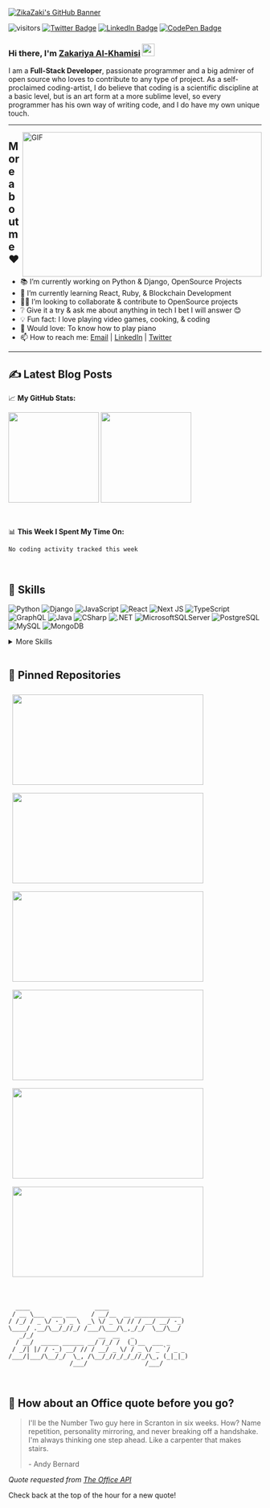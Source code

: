 [![ZikaZaki's GitHub Banner](./assets/LinkedInCover.png)](https://github.com/zikazaki/zikazaki)

![visitors](https://visitor-badge.glitch.me/badge?page_id=ZikaZaki)
[![Twitter Badge](https://img.shields.io/badge/Twitter-Profile-informational?style=flat&logo=twitter&logoColor=white&color=1CA2F1)](https://twitter.com/ZikaZaki)
[![LinkedIn Badge](https://img.shields.io/badge/LinkedIn-Profile-informational?style=flat&logo=linkedin&logoColor=white&color=0D76A8)](https://www.linkedin.com/in/zakariyaalkhamisisap)
[![CodePen Badge](https://img.shields.io/badge/CodePen-Profile-informational?style=flat&logo=codepen&logoColor=white&color=black)](https://codepen.io/zikazaki)

### Hi there, I'm <a href="#" target="_blank">Zakariya Al-Khamisi</a> <img src="https://media.giphy.com/media/hvRJCLFzcasrR4ia7z/giphy.gif" width="25px">

I am a **Full-Stack Developer**, passionate programmer and a big admirer of open source who loves to contribute to any type of project. As a self-proclaimed coding-artist, I do believe that coding is a scientific discipline at a basic level, but is an art form at a more sublime level, so every programmer has his own way of writing code, and I do have my own unique touch.

---

<img align="right" style="float: right;" alt="GIF" src="./assets/coding.gif?raw=true" width="476" height="288" />

## More about me ❤ 

- 📚 I’m currently working on Python & Django, OpenSource Projects
- 🔭 I’m currently learning React, Ruby, & Blockchain Development
- 🙋‍♂️ I’m looking to collaborate & contribute to OpenSource projects
- ❔ Give it a try & ask me about anything in tech I bet I will answer 😊
- 💡 Fun fact: I love playing video games, cooking, & coding
- 🎹 Would love: To know how to play piano
- 📫 How to reach me: [Email](mailto:ziiikoooo2000@gmail.com) | [LinkedIn](https://www.linkedin.com/in/zakariyaalkhamisisap) | [Twitter](https://twitter.com/ZikaZaki)
 
----

## ✍ Latest Blog Posts
<!-- BLOG-POST-LIST:START -->
<!-- BLOG-POST-LIST:END -->

📈 **My GitHub Stats:**

<p>
  <img height="180em" src="https://github-readme-stats.vercel.app/api?username=ZikaZaki&show_icons=true&hide_border=true&&count_private=true&include_all_commits=true&title_color=ffffff&text_color=c9cacc&icon_color=4AB097&bg_color=1A2B34" />
  <img height="180em" src="https://github-readme-stats.vercel.app/api/top-langs/?username=ZikaZaki&exclude_repo=KNN-Image-Classification&show_icons=true&hide_border=true&layout=compact&langs_count=8&title_color=ffffff&text_color=c9cacc&icon_color=4AB197&bg_color=1A2B34"/>
</p>

<br>

📊 **This Week I Spent My Time On:**

<!--START_SECTION:waka-->

```text
No coding activity tracked this week
```

<!--END_SECTION:waka-->

<br>

## 💼 Skills

![Python](https://img.shields.io/badge/Code-Python-informational?style=flat&logo=python&logoColor=white&color=4AB197)
![Django](https://img.shields.io/badge/Code-Django-informational?style=flat&logo=django&logoColor=white&color=4AB197)
![JavaScript](https://img.shields.io/badge/Code-JavaScript-informational?style=flat&logo=JavaScript&logoColor=white&color=4AB197)
![React](https://img.shields.io/badge/Code-React-informational?style=flat&logo=react&logoColor=white&color=4AB197)
![Next JS](https://img.shields.io/badge/Next-black?style=flat&logo=next.js&logoColor=white)
![TypeScript](https://img.shields.io/badge/Code-TypeScript-informational?style=flat&logo=TypeScript&logoColor=white&color=4AB197)
![GraphQL](https://img.shields.io/badge/Code-GraphQL-informational?style=flat&logo=GraphQL&logoColor=white&color=4AB197)
![Java](https://img.shields.io/badge/Code-Java-informational?style=flat&logo=Java&logoColor=white&color=4AB197)
![CSharp](https://img.shields.io/badge/Code-CSharp-informational?style=flat&logo=c-sharp&logoColor=white&color=4AB197)
![.NET](https://img.shields.io/badge/Code-.NET-informational?style=flat&logo=.net&logoColor=white&color=4AB197)
![MicrosoftSQLServer](https://img.shields.io/badge/Code-MicrosoftSQLServer-informational?style=flat&logo=MicrosoftSQLServer&logoColor=white&color=4AB197)
![PostgreSQL](https://img.shields.io/badge/Code-PostgreSQL-informational?style=flat&logo=PostgreSQL&logoColor=white&color=4AB197)
![MySQL](https://img.shields.io/badge/Code-MySQL-informational?style=flat&logo=MySQL&logoColor=white&color=4AB197)
![MongoDB](https://img.shields.io/badge/Code-MongoDB-informational?style=flat&logo=MongoDB&logoColor=white&color=4AB197)

<details>
<summary>More Skills</summary>
<br>

![Docker](https://img.shields.io/badge/Tools-Docker-informational?style=flat&logo=docker&logoColor=white&color=4AB197)
![Jenkins](https://img.shields.io/badge/Tools-Jenkins-informational?style=flat&logo=jenkins&logoColor=white&color=4AB197)
![NGINX](https://img.shields.io/badge/Tools-NGINX-informational?style=flat&logo=nginx&logoColor=white&color=4AB197)
![NPM](https://img.shields.io/badge/Tools-NPM-informational?style=flat&logo=npm&logoColor=white&color=4AB197)
![Sentry](https://img.shields.io/badge/Tools-Sentry-informational?style=flat&logo=sentry&logoColor=white&color=4AB197)
![Postman](https://img.shields.io/badge/Tools-Postman-informational?style=flat&logo=Postman&logoColor=white&color=4AB197)
![GitHub](https://img.shields.io/badge/Tools-GitHub-informational?style=flat&logo=GitHub&logoColor=white&color=4AB197)
![GitLab](https://img.shields.io/badge/Tools-GitLab-informational?style=flat&logo=GitLab&logoColor=white&color=4AB197)

![Selenium](https://img.shields.io/badge/Test-Selenium-informational?style=flat&logo=Selenium&logoColor=white&color=4AB197)
![PyTest](https://img.shields.io/badge/Test-PyTest-informational?style=flat&logo=PyTest&logoColor=white&color=4AB197)
![Jest](https://img.shields.io/badge/Test-Jest-informational?style=flat&logo=Jest&logoColor=white&color=4AB197)

![CSS](https://img.shields.io/badge/Style-CSS-informational?style=flat&logo=css3&logoColor=white&color=4AB197)
![Tailwind](https://img.shields.io/badge/Style-Tailwind-informational?style=flat&logo=Tailwind-CSS&logoColor=white&color=4AB197)
![Sass](https://img.shields.io/badge/Style-Sass-informational?style=flat&logo=Sass&logoColor=white&color=4AB197)

</details>

<br>

## 📌 Pinned Repositories

<p>

<a href="https://github.com/ZikaZaki/Django-Blog">
  <img height="180em" width="380em" align="center" style="margin:0.5rem" src="https://github-readme-stats.vercel.app/api/pin/?username=zikazaki&repo=django-blog&title_color=ffffff&text_color=c9cacc&icon_color=4AB197&bg_color=1A2B34" />
</a>

<a href="https://github.com/ZikaZaki/todo-list">
  <img height="180em" width="380em" align="center" style="margin:0.5rem" src="https://github-readme-stats.vercel.app/api/pin/?username=zikazaki&repo=Todo-List&title_color=ffffff&text_color=c9cacc&icon_color=4AB197&bg_color=1A2B34" />
</a>

<a href="https://github.com/ZikaZaki/awesome-books">
  <img height="180em" width="380em" align="center" style="margin:0.5rem" src="https://github-readme-stats.vercel.app/api/pin/?username=zikazaki&repo=awesome-books&title_color=ffffff&text_color=c9cacc&icon_color=4AB197&bg_color=1A2B34" />
</a>

<a href="https://github.com/ZikaZaki/first-capstone-conference">
  <img height="180em" width="380em" align="center" style="margin:0.5rem" src="https://github-readme-stats.vercel.app/api/pin/?username=zikazaki&repo=first-capstone-conference&title_color=ffffff&text_color=c9cacc&icon_color=4AB197&bg_color=1A2B34" />
</a>

<a href="https://github.com/ZikaZaki/zikazaki-folio">
  <img height="180em" width="380em" align="center" style="margin:0.5rem" src="https://github-readme-stats.vercel.app/api/pin/?username=zikazaki&repo=zikazaki-folio&title_color=ffffff&text_color=c9cacc&icon_color=4AB197&bg_color=1A2B34" />
</a>

<a href="https://github.com/ZikaZaki/Python-OPP">
  <img height="180em" width="380em" align="center" style="margin:0.5rem" src="https://github-readme-stats.vercel.app/api/pin/?username=zikazaki&repo=Python-OPP&title_color=ffffff&text_color=c9cacc&icon_color=4AB197&bg_color=1A2B34" />
</a>

</p>

<br>

```
  ____                  ____                      
 / __ \___  ___ ___    / __/__  __ _____________  
/ /_/ / _ \/ -_) _ \  _\ \/ _ \/ // / __/ __/ -_) 
\____/ .__/\__/_//_/ /___/\___/\_,_/_/  \__/\__/  
   _/_/                  __  __   _               
  / __/  _____ ______ __/ /_/ /  (_)__  ___ _     
 / _/| |/ / -_) __/ // / __/ _ \/ / _ \/ _ `/ _ _ 
/___/|___/\__/_/  \_, /\__/_//_/_/_//_/\_, (_|_|_)
                 /___/                /___/       
```

<br>

## 📣 How about an Office quote before you go?

> I'll be the Number Two guy here in Scranton in six weeks. How? Name repetition, personality mirroring, and never breaking off a handshake. I'm always thinking one step ahead. Like a carpenter that makes stairs.
>
> <p>- Andy Bernard</p>

_Quote requested from [The Office API](https://www.officeapi.dev/)_

Check back at the top of the hour for a new quote!

<br>
